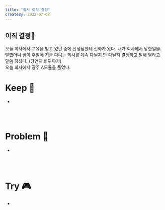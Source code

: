 ```yaml
---
title: "회사 이직 결정"
createBy: 2022-07-08
---
```



## 이직 결정🎪
오늘 회사에서 교육을 받고 있던 중에 선생님한테 전화가 왔다. 내가 회사에서 당한일을 말했더니 쌤이 주말에 지금 다니는 회사를 계속 다닐지 안 다닐지 결정하고 말해 달라고 말씀 하셨다. (당연히 바꿔야지)
<br>
오늘 회사에서 광주 A모듈을 풀었다.
<br>


# Keep 💎
- 
<br>
<br>

# Problem 📢
- 
<br>
<br>

# Try 🎮
- 
<br>
<br>